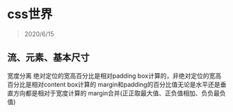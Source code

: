 # css世界
> 2020/6/15

## 流、元素、基本尺寸
宽度分离
绝对定位的宽高百分比是相对padding box计算的，非绝对定位的宽高百分比是相对content box计算的
margin和padding的百分比值无论是水平还是垂直方向都是相对于宽度计算的
margin合并(正正取最大值、正负值相加、负负最负值)

